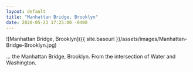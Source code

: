 ```yaml
---
layout: default
title: "Manhattan Bridge, Brooklyn"
date: 2020-05-23 17:25:00 -0400
---
```


![Manhattan Bridge, Brooklyn]({{ site.baseurl }}/assets/images/Manhattan-Bridge-Brooklyn.jpg)

... the Manhattan Bridge, Brooklyn. From the intersection of Water and Washington. 